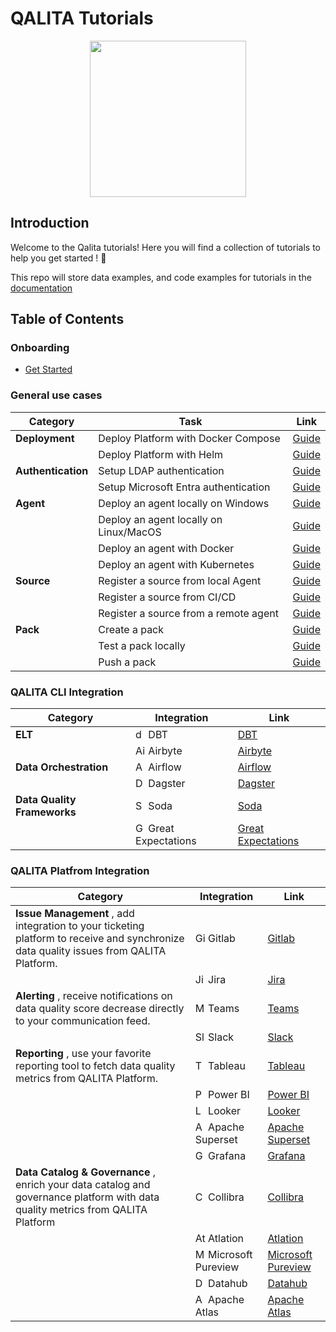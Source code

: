 # QALITA Tutorials

<p align="center">
  <img width="250px" height="auto" src="https://cloud.platform.qalita.io/logo.svg" style="max-width:250px;"/>
</p>

## Introduction

Welcome to the Qalita tutorials! Here you will find a collection of tutorials to help you get started ! 🚀

This repo will store data examples, and code examples for tutorials in the [documentation](https://doc.qalita.io/)

## Table of Contents

### Onboarding

* [Get Started]()

### General use cases

| Category           | Task                                   | Link                                                                                                               |
| ------------------ | -------------------------------------- | ------------------------------------------------------------------------------------------------------------------ |
| **Deployment**     | Deploy Platform with Docker Compose    | [Guide](./deploy/docker-compose)                                                                                   |
|                    | Deploy Platform with Helm              | [Guide](https://doc.qalita.io/docs/platform/user-guides/admin/deploy#requirements-1)                               |
| **Authentication** | Setup LDAP authentication              | [Guide](https://doc.qalita.io/docs/platform/user-guides/admin/users-management/#ldap-registry)                     |
|                    | Setup Microsoft Entra authentication   | [Guide](https://doc.qalita.io/docs/platform/user-guides/admin/users-management/#microsoft-authentication-oidcsaml) |
| **Agent**          | Deploy an agent locally on Windows     | [Guide](https://doc.qalita.io/docs/cli/quick-start)                                                                |
|                    | Deploy an agent locally on Linux/MacOS | [Guide](https://doc.qalita.io/docs/cli/quick-start)                                                                |
|                    | Deploy an agent with Docker            | [Guide](https://doc.qalita.io/docs/cli/docker)                                                                     |
|                    | Deploy an agent with Kubernetes        | [Guide](https://artifacthub.io/packages/helm/qalita/qalita#agent)                                                  |
| **Source**         | Register a source from local Agent     | [Guide](#)                                                                                                         |
|                    | Register a source from CI/CD           | [Guide](#)                                                                                                         |
|                    | Register a source from a remote agent  | [Guide](#)                                                                                                         |
| **Pack**           | Create a pack                          | [Guide](https://doc.qalita.io/docs/platform/user-guides/data-engineering/packs#create-a-pack)                      |
|                    | Test a pack locally                    | [Guide](https://doc.qalita.io/docs/platform/user-guides/data-engineering/packs#test-a-pack)                        |
|                    | Push a pack                            | [Guide](https://doc.qalita.io/docs/platform/user-guides/data-engineering/packs#publish-a-pack)                     |

### QALITA CLI Integration

| Category                    | Integration                                                                                                                      | Link                                                                                                    |
| --------------------------- | -------------------------------------------------------------------------------------------------------------------------------- | ------------------------------------------------------------------------------------------------------- |
| **ELT**                     | <img alt="dbt" src="https://cdn.simpleicons.org/dbt" height="16" /> DBT                                                          | [DBT](mailto:contact@qalita.io?subject=Request%20Integration%20-%20DBT)                                 |
|                             | <img alt="Airbyte" src="https://cdn.simpleicons.org/Airbyte" height="16" /> Airbyte                                              | [Airbyte](mailto:contact@qalita.io?subject=Request%20Integration%20-%20Airbyte)                         |
| **Data Orchestration**      | <img alt="Apache Airflow" src="https://cdn.simpleicons.org/apacheairflow" height="16" /> Airflow                                 | [Airflow](mailto:contact@qalita.io?subject=Request%20Integration%20-%20Airflow)                         |
|                             | <img alt="Dagster" src="https://docs.dagster.io/images/dagster-primary-mark.svg" height="16" /> Dagster                          | [Dagster](mailto:contact@qalita.io?subject=Request%20Integration%20-%20Dagster)                         |
| **Data Quality Frameworks** | <img alt="Soda" src="https://avatars.githubusercontent.com/u/45313710?s=280&v=4" height="16" />  Soda                            | [Soda](mailto:contact@qalita.io?subject=Request%20Integration%20-%20Soda)                               |
|                             | <img alt="Great Expectations" src="https://avatars.githubusercontent.com/u/31670619?s=200&v=4" height="16" /> Great Expectations | [Great Expectations](mailto:contact@qalita.io?subject=Request%20Integration%20-%20Great%20Expectations) |

### QALITA Platfrom Integration

| Category                                                                                                                               | Integration                                                                                                                                                                                                                            | Link                                                                                                    |
| -------------------------------------------------------------------------------------------------------------------------------------- | -------------------------------------------------------------------------------------------------------------------------------------------------------------------------------------------------------------------------------------- | ------------------------------------------------------------------------------------------------------- |
| **Issue Management** , add integration to your ticketing platform to receive and synchronize data quality issues from QALITA Platform. | <img alt="GitLab" src="https://cdn.simpleicons.org/gitlab" height="16" /> Gitlab                                                                                                                                                       | [Gitlab](mailto:contact@qalita.io?subject=Request%20Integration%20-%20Gitlab)                           |
|                                                                                                                                        | <img alt="Jira" src="https://cdn.simpleicons.org/jira" height="16" /> Jira                                                                                                                                                             | [Jira](mailto:contact@qalita.io?subject=Request%20Integration%20-%20Jira)                               |
| **Alerting** , receive notifications on data quality score decrease directly to your communication feed.                               | <img alt="Microsoft Teams" src="https://upload.wikimedia.org/wikipedia/commons/thumb/c/c9/Microsoft_Office_Teams_%282018%E2%80%93present%29.svg/1200px-Microsoft_Office_Teams_%282018%E2%80%93present%29.svg.png" height="16" /> Teams | [Teams](mailto:contact@qalita.io?subject=Request%20Integration%20-%20Teams)                             |
|                                                                                                                                        | <img alt="Slack" src="https://cdn.simpleicons.org/slack" height="16" /> Slack                                                                                                                                                          | [Slack](mailto:contact@qalita.io?subject=Request%20Integration%20-%20Slack)                             |
| **Reporting** , use your favorite reporting tool to fetch data quality metrics from QALITA Platform.                                   | <img alt="Tableau" src="https://www.svgrepo.com/show/354428/tableau-icon.svg" height="16" /> Tableau                                                                                                                                   | [Tableau](mailto:contact@qalita.io?subject=Request%20Integration%20-%20Tableau)                         |
|                                                                                                                                        | <img alt="Power BI" src="https://1000logos.net/wp-content/uploads/2022/08/Microsoft-Power-BI-Logo-2013.png" height="16" /> Power BI                                                                                                    | [Power BI](mailto:contact@qalita.io?subject=Request%20Integration%20-%20Power%20BI)                     |
|                                                                                                                                        | <img alt="Looker" src="https://cdn.simpleicons.org/looker" height="16" /> Looker                                                                                                                                                       | [Looker](mailto:contact@qalita.io?subject=Request%20Integration%20-%20Looker)                           |
|                                                                                                                                        | <img alt="Apache Superset" src="https://cdn.simpleicons.org/apachesuperset" height="16" /> Apache Superset                                                                                                                             | [Apache Superset](mailto:contact@qalita.io?subject=Request%20Integration%20-%20Apache%20Superset)       |
|                                                                                                                                        | <img alt="Grafana" src="https://cdn.simpleicons.org/grafana" height="16" /> Grafana                                                                                                                                                    | [Grafana](mailto:contact@qalita.io?subject=Request%20Integration%20-%20Grafana)                         |
| **Data Catalog & Governance** , enrich your data catalog and governance platform with data quality metrics from QALITA Platform        | <img alt="Collibra" src="https://billigence.com/wp-content/uploads/2022/08/6-e1720040805903.png" height="16" /> Collibra                                                                                                               | [Collibra](mailto:contact@qalita.io?subject=Request%20Integration%20-%20Collibra)                       |
|                                                                                                                                        | <img alt="Atlassian" src="https://cdn-icons-png.flaticon.com/512/5968/5968783.png" height="16" /> Atlation                                                                                                                             | [Atlation](mailto:contact@qalita.io?subject=Request%20Integration%20-%20Atlation)                       |
|                                                                                                                                        | <img alt="Microsoft Pureview" src="https://upload.wikimedia.org/wikipedia/commons/thumb/e/e5/Microsoft_Purview_Logo.svg/2048px-Microsoft_Purview_Logo.svg.png" height="16" /> Microsoft Pureview                                       | [Microsoft Pureview](mailto:contact@qalita.io?subject=Request%20Integration%20-%20Microsoft%20Pureview) |
|                                                                                                                                        | <img alt="DataHub" src="https://encrypted-tbn0.gstatic.com/images?q=tbn:ANd9GcQ6oohh6MJ_UjYi6g75YfHlmr7HWLhH6XAoxg&s" height="16" /> Datahub                                                                                           | [Datahub](mailto:contact@qalita.io?subject=Request%20Integration%20-%20Datahub)                         |
|                                                                                                                                        | <img alt="Apache Atlas" src="https://www.datagalaxy.com/wp-content/uploads/2021/07/atlas-icon.png" height="16" /> Apache Atlas                                                                                                         | [Apache Atlas](mailto:contact@qalita.io?subject=Request%20Integration%20-%20Apache%20Atlas)             |